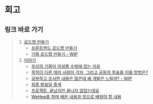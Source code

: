 # 회고

## 링크 바로 가기

> 1. [로드맵 만들기](roadmap/README.md)
>    - [프론트엔드 로드맵 만들기](roadmap/frontend-roadmap.md)
>    - [기획 로드맵 만들기 - WIP](roadmap/product-management-roadmap.md)
> 2. [이야기](story/README.md)
>    - [우리의 기획이 어설플 수밖에 없는 이유](story/reasons-of-our-product-design-is-clumsy.md)
>    - [목적이 다른 여러 사람이 각자, 그리고 공동의 목표를 이룰 방법은?](story/ways-of-achieving-personal-and-public-goals.md)
>    - [공부하고 조사한 내용은 많은데 왜 개발은 느릴까? - WIP](story/why-development-gets-slower.md)
>    - [최종 발표일 중계](story/final-presentation.md)
>    - [프로젝트, 끝났지만 끝나지 않았는데요](story/it-never-gets-over.md)
>    - [WeHee를 하며 배운 내용과 앞으로 배워야 할 내용](story/what-ive-learn-from-the-project.md)

